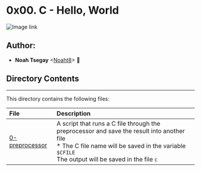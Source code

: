 # 0x00. C - Hello, World

![Image link](https://icongr.am/devicon/c-original.svg?size=200&color=currentColor)

## Author:
* **Noah Tsegay** <[Noaht8](https://github.com/Noaht8)>  &#128511;

## Directory Contents
___

This directory contains the following files:

|File| Description|
|:-------|:-------|
|[0-preprocessor](0-preprocessor)| A script that runs a C file through the preprocessor and save the result into another file<br>* The C file name will be saved in the variable `$CFILE`<br>The output will be saved in the file `c`|

